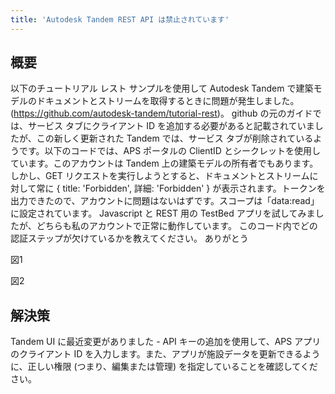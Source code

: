 ```yaml
---
title: 'Autodesk Tandem REST API は禁止されています'
---
```


## 概要
以下のチュートリアル レスト サンプルを使用して Autodesk Tandem で建築モデルのドキュメントとストリームを取得するときに問題が発生しました。(https://github.com/autodesk-tandem/tutorial-rest)。 github の元のガイドでは、サービス タブにクライアント ID を追加する必要があると記載されていましたが、この新しく更新された Tandem では、サービス タブが削除されているようです。以下のコードでは、APS ポータルの ClientID とシークレットを使用しています。このアカウントは Tandem 上の建築モデルの所有者でもあります。しかし、GET リクエストを実行しようとすると、ドキュメントとストリームに対して常に { title: 'Forbidden', 詳細: 'Forbidden' } が表示されます。トークンを出力できたので、アカウントに問題はないはずです。スコープは「data:read」に設定されています。 Javascript と REST 用の TestBed アプリを試してみましたが、どちらも私のアカウントで正常に動作しています。
このコード内でどの認証ステップが欠けているかを教えてください。
ありがとう

図1


図2


## 解決策
Tandem UI に最近変更がありました - API キーの追加を使用して、APS アプリのクライアント ID を入力します。また、アプリが施設データを更新できるように、正しい権限 (つまり、編集または管理) を指定していることを確認してください。

